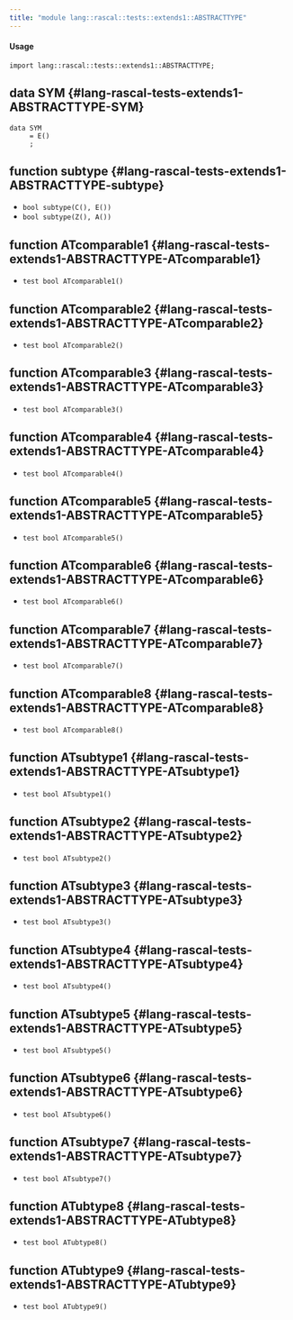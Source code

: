 ```yaml
---
title: "module lang::rascal::tests::extends1::ABSTRACTTYPE"
---
```


#### Usage

`import lang::rascal::tests::extends1::ABSTRACTTYPE;`

## data SYM {#lang-rascal-tests-extends1-ABSTRACTTYPE-SYM}

```rascal
data SYM  
     = E()
     ;
```

## function subtype {#lang-rascal-tests-extends1-ABSTRACTTYPE-subtype}

* ``bool subtype(C(), E())``
* ``bool subtype(Z(), A())``

## function ATcomparable1 {#lang-rascal-tests-extends1-ABSTRACTTYPE-ATcomparable1}

* ``test bool ATcomparable1()``

## function ATcomparable2 {#lang-rascal-tests-extends1-ABSTRACTTYPE-ATcomparable2}

* ``test bool ATcomparable2()``

## function ATcomparable3 {#lang-rascal-tests-extends1-ABSTRACTTYPE-ATcomparable3}

* ``test bool ATcomparable3()``

## function ATcomparable4 {#lang-rascal-tests-extends1-ABSTRACTTYPE-ATcomparable4}

* ``test bool ATcomparable4()``

## function ATcomparable5 {#lang-rascal-tests-extends1-ABSTRACTTYPE-ATcomparable5}

* ``test bool ATcomparable5()``

## function ATcomparable6 {#lang-rascal-tests-extends1-ABSTRACTTYPE-ATcomparable6}

* ``test bool ATcomparable6()``

## function ATcomparable7 {#lang-rascal-tests-extends1-ABSTRACTTYPE-ATcomparable7}

* ``test bool ATcomparable7()``

## function ATcomparable8 {#lang-rascal-tests-extends1-ABSTRACTTYPE-ATcomparable8}

* ``test bool ATcomparable8()``

## function ATsubtype1 {#lang-rascal-tests-extends1-ABSTRACTTYPE-ATsubtype1}

* ``test bool ATsubtype1()``

## function ATsubtype2 {#lang-rascal-tests-extends1-ABSTRACTTYPE-ATsubtype2}

* ``test bool ATsubtype2()``

## function ATsubtype3 {#lang-rascal-tests-extends1-ABSTRACTTYPE-ATsubtype3}

* ``test bool ATsubtype3()``

## function ATsubtype4 {#lang-rascal-tests-extends1-ABSTRACTTYPE-ATsubtype4}

* ``test bool ATsubtype4()``

## function ATsubtype5 {#lang-rascal-tests-extends1-ABSTRACTTYPE-ATsubtype5}

* ``test bool ATsubtype5()``

## function ATsubtype6 {#lang-rascal-tests-extends1-ABSTRACTTYPE-ATsubtype6}

* ``test bool ATsubtype6()``

## function ATsubtype7 {#lang-rascal-tests-extends1-ABSTRACTTYPE-ATsubtype7}

* ``test bool ATsubtype7()``

## function ATubtype8 {#lang-rascal-tests-extends1-ABSTRACTTYPE-ATubtype8}

* ``test bool ATubtype8()``

## function ATubtype9 {#lang-rascal-tests-extends1-ABSTRACTTYPE-ATubtype9}

* ``test bool ATubtype9()``

